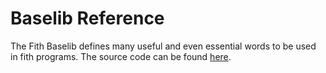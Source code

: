 # Baselib Reference

The Fith Baselib defines many useful and even essential words to
be used in fith programs. The source code can be found [here](https://github.com/MishaKlopukh/fithlang/blob/main/fith/baselib.fth).


